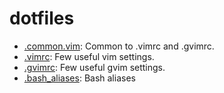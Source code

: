 # dotfiles
- [.common.vim](.common.vim): Common to .vimrc and .gvimrc.
- [.vimrc](.vimrc): Few useful vim settings.
- [.gvimrc](.gvimrc): Few useful gvim settings.
- [.bash_aliases](.bash_aliases): Bash aliases
